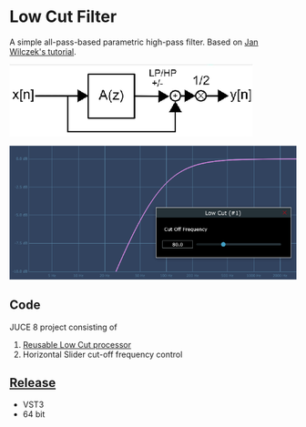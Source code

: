 # Low Cut Filter
 A simple all-pass-based parametric high-pass filter. Based on [Jan Wilczek's tutorial](https://thewolfsound.com/lowpass-highpass-filter-plugin-with-juce/).
 
 ![Signal Chain](https://github.com/ethandjoseph/Low-Cut-Filter/blob/main/hiPassLoPass%20sigChain.png)

![Low Cut screenshot](https://github.com/ethandjoseph/Low-Cut-Filter/blob/main/lowCut%20plugDoc.png)

## Code
JUCE 8 project consisting of
1. [Reusable Low Cut processor](https://github.com/ethandjoseph/Low-Cut-Filter/blob/main/Source/LowCutFilter.h)
2. Horizontal Slider cut-off frequency control

## [Release](https://github.com/ethandjoseph/Low-Cut-Filter/releases)
- VST3
- 64 bit

